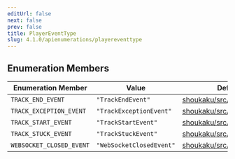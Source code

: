 ```yaml
---
editUrl: false
next: false
prev: false
title: PlayerEventType
slug: 4.1.0/apienumerations/playereventtype
---
```


## Enumeration Members

| Enumeration Member | Value | Defined in |
| ------ | ------ | ------ |
| <a id="track_end_event" name="track_end_event" /> `TRACK_END_EVENT` | `"TrackEndEvent"` | [shoukaku/src/guild/Player.ts:13](https://github.com/shipgirlproject/shoukaku/blob/30762f5af6c7b4176e69ee96fa39bc204a7cff21/src/guild/Player.ts#L13) |
| <a id="track_exception_event" name="track_exception_event" /> `TRACK_EXCEPTION_EVENT` | `"TrackExceptionEvent"` | [shoukaku/src/guild/Player.ts:14](https://github.com/shipgirlproject/shoukaku/blob/30762f5af6c7b4176e69ee96fa39bc204a7cff21/src/guild/Player.ts#L14) |
| <a id="track_start_event" name="track_start_event" /> `TRACK_START_EVENT` | `"TrackStartEvent"` | [shoukaku/src/guild/Player.ts:12](https://github.com/shipgirlproject/shoukaku/blob/30762f5af6c7b4176e69ee96fa39bc204a7cff21/src/guild/Player.ts#L12) |
| <a id="track_stuck_event" name="track_stuck_event" /> `TRACK_STUCK_EVENT` | `"TrackStuckEvent"` | [shoukaku/src/guild/Player.ts:15](https://github.com/shipgirlproject/shoukaku/blob/30762f5af6c7b4176e69ee96fa39bc204a7cff21/src/guild/Player.ts#L15) |
| <a id="websocket_closed_event" name="websocket_closed_event" /> `WEBSOCKET_CLOSED_EVENT` | `"WebSocketClosedEvent"` | [shoukaku/src/guild/Player.ts:16](https://github.com/shipgirlproject/shoukaku/blob/30762f5af6c7b4176e69ee96fa39bc204a7cff21/src/guild/Player.ts#L16) |
